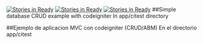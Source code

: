 [![Stories in Ready](https://badge.waffle.io/geekscruff/todo.png?label=ready&title=Ready)](https://waffle.io/geekscruff/todo)
[![Stories in Ready](https://badge.waffle.io/geekscruff/todo.png?label=ready&title=Ready)](https://waffle.io/geekscruff/todo)
[![Stories in Ready](https://badge.waffle.io/PeumaHue/ToDo.png?label=ready&title=Ready)](https://waffle.io/PeumaHue/ToDo)
##Simple database CRUD example with codeigniter
In app/citest directory

##Ejemplo de aplicacion MVC con codeigniter (CRUD/ABM)
En el directorio app/citest
